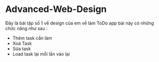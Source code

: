# Advanced-Web-Design
Đây là bài tập số 1 về design của em về làm ToDo app bài này có những chức năng như sau :
+ Thêm task cần làm
+ Xoá Task
+ Sửa task
+ Load task lại mỗi lần vào lại